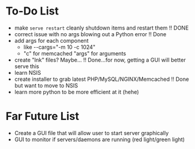# To-Do List

-   make `serve restart` cleanly shutdown items and restart them !! DONE
-   correct issue with no args blowing out a Python error !! Done
-   add args for each component 
    -   like --cargs="-m 10 -c 1024"
    -   "c" for memcached "args" for arguments
-   create "lnk" files? Maybe... !! Done...for now, getting a GUI will better serve this
-   learn NSIS
-   create installer to grab latest PHP/MySQL/NGINX/Memcached !! Done but want to move to NSIS
-   learn more python to be more efficient at it (hehe)


# Far Future List

-   Create a GUI file that will allow user to start server graphically
-   GUI to monitor if servers/daemons are running (red light/green light)